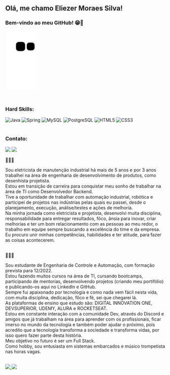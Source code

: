 
## Olá, me chamo Eliezer Moraes Silva! 
### Bem-vindo ao meu GitHub! 😁👋

![Snake animation](https://github.com/eliezermoraesss/eliezermoraesss/blob/output/github-contribution-grid-snake.svg) <br> <br>

### Hard Skills:
![Java](https://img.shields.io/badge/Java-ED8B00?style=for-the-badge&logo=java&logoColor=white) ![Spring](https://img.shields.io/badge/Spring-6DB33F?style=for-the-badge&logo=spring&logoColor=white) ![MySQL](https://img.shields.io/badge/MySQL-00000F?style=for-the-badge&logo=mysql&logoColor=white) ![PostgreSQL](https://img.shields.io/badge/PostgreSQL-316192?style=for-the-badge&logo=postgresql&logoColor=white) ![HTML5](https://img.shields.io/badge/HTML5-E34F26?style=for-the-badge&logo=html5&logoColor=white) ![CSS3](https://img.shields.io/badge/CSS3-1572B6?style=for-the-badge&logo=css3&logoColor=white)<br><br>
### Contato:
[<img src="https://img.shields.io/badge/linkedin-%230077B5.svg?&style=for-the-badge&logo=linkedin&logoColor=white" />](https://www.linkedin.com/in/eliezer-moraes-silva-80b68010b/)
<a href="https://wa.me/5519981374137" alt="WhatsApp" target="_blank"> <img src="https://img.shields.io/badge/WhatsApp-25D366?style=for-the-badge&logo=whatsapp&logoColor=white"/> </a>

🧑🏻‍🔧 <br>

Sou eletricista de manutenção industrial há mais de 5 anos e por 3 anos trabalhei na área de engenharia de desenvolvimento de produtos, como desenhista projetista.<br>
Estou em transição de carreira para conquistar meu sonho de trabalhar na área de TI como Desenvolvedor Backend.<br>
Tive a oportunidade de trabalhar com automação industrial, robótica e participei de projetos nas indústrias pelas quais eu passei, desde o planejamento, execução, análise/testes e ações de melhoría.<br>
Na minha jornada como eletricista e projetista, desenvolvi muita disciplina, responsabilidade para entregar resultados, fôco, ânsia para inovar, criar melhorias e ter um bom relacionamento com as pessoas ao meu redor, o trabalho em equipe sempre buscando a excelência do time e da empresa.<br>
Eu procuro unir minhas competências, habilidades e ter atitude, para fazer as coisas acontecerem.<br><br>

🧑🏻‍💻<br>

Sou estudante de Engenharia de Controle e Automação, com formação prevista para 12/2022.<br>
Estou fazendo muitos cursos na área de TI, cursando bootcamps, participando de mentorias, desenvolvendo projetos (criando meu portifólio) e publicando-os aqui no LinkedIn e GitHub.<br>
Sempre fui apaixonado por tecnologia e como nada vem fácil nesta vida, com muita disciplina, dedicação, fôco e fé, sei que chegarei lá.<br>
As plataformas de ensino que estudo são: DIGITAL INNOVATION ONE, DEVSUPERIOR, UDEMY, ALURA e ROCKETSEAT.<br>
Estou em constante interação com a comunidade Dev, através do Discord e amigos que já trabalham na área para aprender com os profissionais, ficar imerso no mundo da tecnologia e também poder ajudar o próximo, pois acredito que a tecnologia transforma a sociedade e transforma vidas, por isso quero fazer parte desta história.<br>
Meu objetivo no futuro é ser um Full Stack.<br>
Como hobby, sou entusiasta em sistemas embarcados e músico trompetista nas horas vagas.<br><br>

<div>
<a href="https://github.com/eliezermoraesss">
<img height="180em" src="https://github-readme-stats.vercel.app/api/top-langs/?username=eliezermoraesss&layout=compact&langs_count=7&theme=dracula"/>
<img height="180em" src="https://github-readme-stats.vercel.app/api?username=eliezermoraesss&show_icons=true&theme=dracula&include_all_commits=true&count_private=true"/>
</div>
